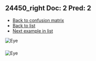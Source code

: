 ## 24450_right Doc: 2 Pred: 2
- [Back to confusion matrix](https://github.com/juliandewit/kaggle_retinopathy/blob/master/matrix.md)
- [Back to list](https://github.com/juliandewit/kaggle_retinopathy/blob/master/lists/22/list.md)
- [Next example in list](https://github.com/juliandewit/kaggle_retinopathy/blob/master/lists/22/24/24461_left.md)

![Eye](https://retinopaty.blob.core.windows.net/size1024/24450_right_2.jpeg)

### 

![Eye]()
